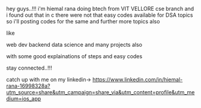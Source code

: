 hey guys..!!!
i'm hiemal rana doing btech from VIT VELLORE cse branch
and i found out that in c there were not that easy codes available for 
DSA topics 
so i'll posting codes for the same and further more topics also 

like 

web dev
backend
data science
and many projects also 

with some good explainations of steps
and easy codes 

stay connected..!!!


catch up with me on my linkedin-> https://www.linkedin.com/in/hiemal-rana-16998328a?utm_source=share&utm_campaign=share_via&utm_content=profile&utm_medium=ios_app
